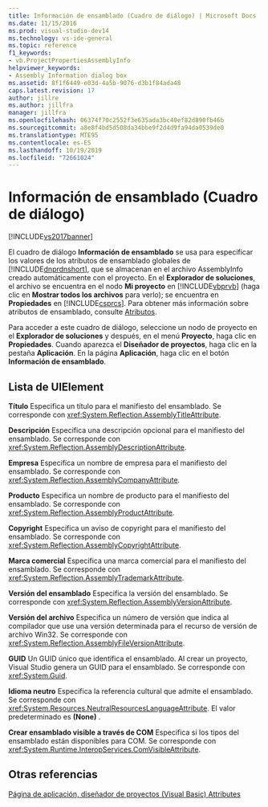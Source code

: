 ```yaml
---
title: Información de ensamblado (Cuadro de diálogo) | Microsoft Docs
ms.date: 11/15/2016
ms.prod: visual-studio-dev14
ms.technology: vs-ide-general
ms.topic: reference
f1_keywords:
- vb.ProjectPropertiesAssemblyInfo
helpviewer_keywords:
- Assembly Information dialog box
ms.assetid: 8f1f6449-e03d-4a5b-9076-d3b1f84ada48
caps.latest.revision: 17
author: jillre
ms.author: jillfra
manager: jillfra
ms.openlocfilehash: 06374f70c2552f3e635ada3bc40ef82d890fb46b
ms.sourcegitcommit: a8e8f4bd5d508da34bbe9f2d4d9fa94da0539de0
ms.translationtype: MTE95
ms.contentlocale: es-ES
ms.lasthandoff: 10/19/2019
ms.locfileid: "72661024"
---
```

# <a name="assembly-information-dialog-box"></a>Información de ensamblado (Cuadro de diálogo)
[!INCLUDE[vs2017banner](../../includes/vs2017banner.md)]

El cuadro de diálogo **Información de ensamblado** se usa para especificar los valores de los atributos de ensamblado globales de [!INCLUDE[dnprdnshort](../../includes/dnprdnshort-md.md)], que se almacenan en el archivo AssemblyInfo creado automáticamente con el proyecto. En el **Explorador de soluciones**, el archivo se encuentra en el nodo **Mi proyecto** en [!INCLUDE[vbprvb](../../includes/vbprvb-md.md)] (haga clic en **Mostrar todos los archivos** para verlo); se encuentra en **Propiedades** en [!INCLUDE[csprcs](../../includes/csprcs-md.md)]. Para obtener más información sobre atributos de ensamblado, consulte [Atributos](https://msdn.microsoft.com/library/ae334cee-d96c-4243-a5e3-06dd7fcaf205).

 Para acceder a este cuadro de diálogo, seleccione un nodo de proyecto en el **Explorador de soluciones** y después, en el menú **Proyecto**, haga clic en **Propiedades**. Cuando aparezca el **Diseñador de proyectos**, haga clic en la pestaña **Aplicación**. En la página **Aplicación**, haga clic en el botón **Información de ensamblado**.

## <a name="uielement-list"></a>Lista de UIElement
 **Título** Especifica un título para el manifiesto del ensamblado. Se corresponde con <xref:System.Reflection.AssemblyTitleAttribute>.

 **Descripción** Especifica una descripción opcional para el manifiesto del ensamblado. Se corresponde con <xref:System.Reflection.AssemblyDescriptionAttribute>.

 **Empresa** Especifica un nombre de empresa para el manifiesto del ensamblado. Se corresponde con <xref:System.Reflection.AssemblyCompanyAttribute>.

 **Producto** Especifica un nombre de producto para el manifiesto del ensamblado. Se corresponde con <xref:System.Reflection.AssemblyProductAttribute>.

 **Copyright** Especifica un aviso de copyright para el manifiesto del ensamblado. Se corresponde con <xref:System.Reflection.AssemblyCopyrightAttribute>.

 **Marca comercial** Especifica una marca comercial para el manifiesto del ensamblado. Se corresponde con <xref:System.Reflection.AssemblyTrademarkAttribute>.

 **Versión del ensamblado** Especifica la versión del ensamblado. Se corresponde con <xref:System.Reflection.AssemblyVersionAttribute>.

 **Versión del archivo** Especifica un número de versión que indica al compilador que use una versión determinada para el recurso de versión de archivo Win32. Se corresponde con <xref:System.Reflection.AssemblyFileVersionAttribute>.

 **GUID** Un GUID único que identifica el ensamblado. Al crear un proyecto, Visual Studio genera un GUID para el ensamblado. Se corresponde con <xref:System.Guid>.

 **Idioma neutro** Especifica la referencia cultural que admite el ensamblado. Se corresponde con <xref:System.Resources.NeutralResourcesLanguageAttribute>. El valor predeterminado es **(None)** .

 **Crear ensamblado visible a través de COM** Especifica si los tipos del ensamblado están disponibles para COM. Se corresponde con <xref:System.Runtime.InteropServices.ComVisibleAttribute>.

## <a name="see-also"></a>Otras referencias
 [Página de aplicación, diseñador de proyectos (Visual Basic) ](../../ide/reference/application-page-project-designer-visual-basic.md) [Attributes](https://msdn.microsoft.com/library/ae334cee-d96c-4243-a5e3-06dd7fcaf205)

